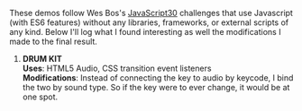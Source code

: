 These demos follow Wes Bos's [JavaScript30](http://www.javascript30.com) challenges that use Javascript (with ES6 features) without any libraries, frameworks, or external scripts of any kind. Below I'll log what I found interesting as well the modifications I made to the final result.

1. **DRUM KIT**  
    **Uses**: HTML5 Audio, CSS transition event listeners  
    **Modifications**: Instead of connecting the key to audio by keycode, I bind the two by sound type. So if the key were to ever change, it would be at one spot.
